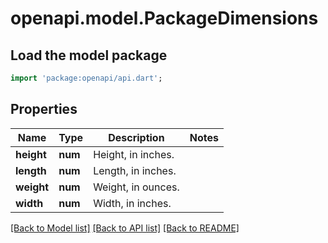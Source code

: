 # openapi.model.PackageDimensions

## Load the model package
```dart
import 'package:openapi/api.dart';
```

## Properties
Name | Type | Description | Notes
------------ | ------------- | ------------- | -------------
**height** | **num** | Height, in inches. | 
**length** | **num** | Length, in inches. | 
**weight** | **num** | Weight, in ounces. | 
**width** | **num** | Width, in inches. | 

[[Back to Model list]](../README.md#documentation-for-models) [[Back to API list]](../README.md#documentation-for-api-endpoints) [[Back to README]](../README.md)



